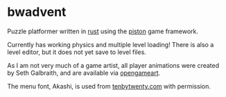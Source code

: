 bwadvent
========

Puzzle platformer written in [rust][rust-lang] using the [piston][piston] game framework.

Currently has working physics and multiple level loading! There is also a level editor, but it does not yet save to level files.

As I am not very much of a game artist, all player animations were created by Seth Galbraith, and are available via [opengameart][hacknslash].

The menu font, Akashi, is used from [tenbytwenty.com][akashi] with permission.

  [rust-lang]: http://www.rust-lang.org/ "The Rust Programming Language"
  [piston]: http://www.piston.rs/ "Piston"
  [akashi]: http://tenbytwenty.com/?xxxx_posts=akashi
  [hacknslash]: http://opengameart.org/content/hack-and-slash-2d-avatars
